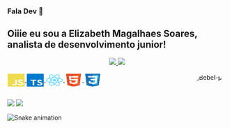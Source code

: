 ### Fala Dev 👋

<!--
**bebelvha/bebelvha** is a ✨ _special_ ✨ repository because its `README.md` (this file) appears on your GitHub profile.

Here are some ideas to get you started:

- 🔭 Hoje trabalho em RH Hospitalar
- 🌱 Estou estudando HTML, CSS, REACT NATIVE, TYPESCRIPT, JAVASCRIPT

-->
## Oiiie eu sou a Elizabeth Magalhaes Soares, analista de desenvolvimento junior!
<div align="center">
  <a href="https://github.com/bebelvha">
  <img height="180em" src="https://github-readme-stats.vercel.app/api?username=bebelvha&show_icons=true&theme=dracula&include_all_commits=true&count_private=true"/>
  <img height="180em" src="https://github-readme-stats.vercel.app/api/top-langs/?username=bebelvha&layout=compact&langs_count=7&theme=dracula"/>
</div>
<div style="display: inline_block"><br>
  <img align="center" alt="Bebel-Js" height="30" width="40" src="https://raw.githubusercontent.com/devicons/devicon/master/icons/javascript/javascript-plain.svg">
  <img align="center" alt="Bebel-Ts" height="30" width="40" src="https://raw.githubusercontent.com/devicons/devicon/master/icons/typescript/typescript-plain.svg">
  <img align="center" alt="Bebel-React" height="30" width="40" src="https://raw.githubusercontent.com/devicons/devicon/master/icons/react/react-original.svg">
  <img align="center" alt="Bebel-HTML" height="30" width="40" src="https://raw.githubusercontent.com/devicons/devicon/master/icons/html5/html5-original.svg">
  <img align="center" alt="Bebel-CSS" height="30" width="40" src="https://raw.githubusercontent.com/devicons/devicon/master/icons/css3/css3-original.svg">
  <img align="right" alt="Bebel-pic" height="150" style="border-radius:50px;"
   src="https://user-images.githubusercontent.com/99096748/174510053-00454449-8a60-4cf4-bdb3-f6a4c997d4aa.png?width=676&height=676">
  
 </div>
  
  ##
 
<div> 
  <a href = "mailto:magalhaesbebel0@gmail.com"><img src="https://img.shields.io/badge/-Gmail-%23333?style=for-the-badge&logo=gmail&logoColor=white" target="_blank"></a>
  <a href="https://www.linkedin.com/in/elizabeth-magalh%C3%A3es-soares-1a4778230/" target="_blank"><img src="https://img.shields.io/badge/-LinkedIn-%230077B5?style=for-the-badge&logo=linkedin&logoColor=white" target="_blank"></a> 
 
![Snake animation](https://github.com/bebelvha/bebelvha/blob/output/github-contribution-grid-snake.svg)
 
</div>
